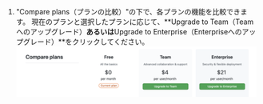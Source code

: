1. "Compare plans（プランの比較）"の下で、各プランの機能を比較できます。 現在のプランと選択したプランに応じて、**Upgrade to Team（Teamへのアップグレード）**あるいは**Upgrade to Enterprise（Enterpriseへのアップグレード）**をクリックしてください。 ![プランの比較とアップグレード](/assets/images/help/billing/settings-compare-and-upgrade-plans.png)